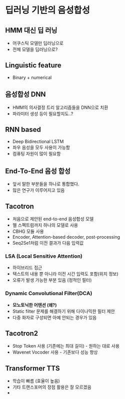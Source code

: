 # 딥러닝 기반의 음성합성

## HMM 대신 딥 러닝
- 어쿠스틱 모델만 딥러닝으로
- 전체 모델을 딥러닝으로?

## Linguistic feature
- Binary + numerical

## 음성합성 DNN
- HMM의 의사결정 트리 알고리즘들을 DNN으로 치환
- 파라미터 생성 등이 필요할지도..?

## RNN based
- Deep Bidirectional LSTM
- 좌우 음성을 모두 사용이 가능함
- 컴퓨팅 자원이 많이 필요함

## End-To-End 음성 합성
- 앞서 말한 부분들을 하나로 통합했다.
- 많은 연구가 이루어지고 있음

## Tacotron
- 처음으로 제안된 end-to-end 음성합성 모델
- 멜 스펙트럼까지 하나의 모델로 사용
- CBHG 모듈 사용
- Encoder, Attention-based decoder, post-processing
- Seq2Se1처럼 이전 결과가 다음 입력값

### LSA (Local Sensitive Attention)
- 하이브리드 접근
- 텍스트의 내용 뿐 아니라 이전 시간 입력도 포함(위치 정보)
- 오류가 발생 가능한 부분 있음 (정적인 필터)

### Dynamic Convolutional Filter(DCA)
- **모노토닉한 어텐션 (왜?)**
- Static filter 문제를 해결하기 위해 다이나믹한 필터 제안
- 다중 화자로 구성되면 아예 안되는 경우가 있음

## Tacotron2
- Stop Token 사용 (기존에는 최대 길이) - 원하는 대로 사용
- Wavenet Vocoder 사용 - 기존보다 성능 향상
  
## Transformer TTS
- 학습이 빠름 (효율이 높음)
- 기타 트랜스포머의 장점 활용은 잘 모르겠음
- 